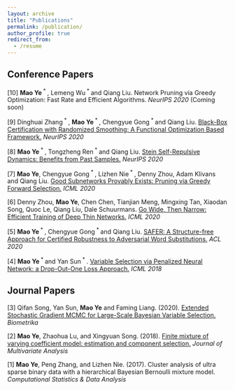 ```yaml
---
layout: archive
title: "Publications"
permalink: /publication/
author_profile: true
redirect_from:
  - /resume
---
```


Conference Papers
------

[10] **Mao Ye**<sup> * </sup>, Lemeng Wu<sup> * </sup> and Qiang Liu. Network Pruning via Greedy Optimization: Fast Rate and Efficient Algorithms. *NeurIPS 2020* (Coming soon)

[9] Dinghuai Zhang<sup> * </sup>, **Mao Ye**<sup> * </sup>, Chengyue Gong<sup> * </sup> and Qiang Liu. [Black-Box Certification with Randomized Smoothing: A Functional Optimization Based Framework.](https://arxiv.org/pdf/2002.09169.pdf) *NeurIPS 2020*

[8] **Mao Ye**<sup> * </sup>, Tongzheng Ren<sup> * </sup> and Qiang Liu. [Stein Self-Repulsive Dynamics: Benefits from Past Samples.](https://arxiv.org/pdf/2002.09070.pdf) *NeurIPS 2020*

[7] **Mao Ye**, Chengyue Gong<sup> * </sup>, Lizhen Nie<sup> * </sup>, Denny Zhou, Adam Klivans and Qiang Liu. [Good Subnetworks Provably Exists: Pruning via Greedy Forward Selection.](https://proceedings.icml.cc/static/paper_files/icml/2020/1781-Paper.pdf) *ICML 2020*

[6] Denny Zhou, **Mao Ye**, Chen Chen, Tianjian Meng, Mingxing Tan, Xiaodan Song, Quoc Le, Qiang Liu, Dale Schuurmans. [Go Wide, Then Narrow: Efficient Training of Deep Thin Networks.](https://arxiv.org/pdf/2007.00811.pdf) *ICML 2020*

[5] **Mao Ye**<sup> * </sup>, Chengyue Gong<sup> * </sup> and Qiang Liu. [SAFER: A Structure-free Approach for Certified Robustness to Adversarial Word Substitutions.](https://arxiv.org/abs/2005.14424) *ACL 2020*

[4] **Mao Ye**<sup> * </sup> and Yan Sun<sup> * </sup>. [Variable Selection via Penalized Neural Network: a Drop-Out-One Loss Approach.](http://proceedings.mlr.press/v80/ye18b/ye18b.pdf) *ICML 2018*

Journal Papers
-----

[3] Qifan Song, Yan Sun, **Mao Ye** and Faming Liang. (2020). [Extended Stochastic Gradient MCMC for Large-Scale Bayesian Variable Selection.](https://arxiv.org/pdf/2002.02919.pdf) *Biometrika*

[2] **Mao Ye**, Zhaohua Lu, and Xingyuan Song. (2018). [Finite mixture of varying coefficient model: estimation and component selection.](https://www.sciencedirect.com/science/article/pii/S0047259X18302124) *Journal of Multivariate Analysis*

[1] **Mao Ye**, Peng Zhang, and Lizhen Nie. (2017). Cluster analysis of ultra sparse binary data with a hierarchical Bayesian Bernoulli mixture model. *Computational Statistics & Data Analysis*
